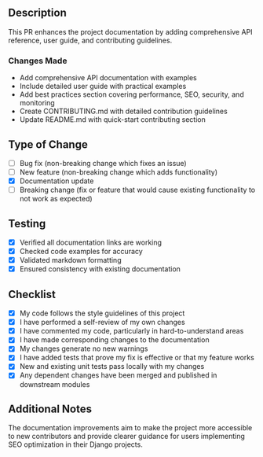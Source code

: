 ## Description
<!-- Provide a brief description of the changes in this PR -->

This PR enhances the project documentation by adding comprehensive API reference, user guide, and contributing guidelines.

### Changes Made
- Add comprehensive API documentation with examples
- Include detailed user guide with practical examples
- Add best practices section covering performance, SEO, security, and monitoring
- Create CONTRIBUTING.md with detailed contribution guidelines
- Update README.md with quick-start contributing section

## Type of Change
<!-- Mark the appropriate option with an [x] -->

- [ ] Bug fix (non-breaking change which fixes an issue)
- [ ] New feature (non-breaking change which adds functionality)
- [x] Documentation update
- [ ] Breaking change (fix or feature that would cause existing functionality to not work as expected)

## Testing
<!-- Describe the testing you have performed -->

- [x] Verified all documentation links are working
- [x] Checked code examples for accuracy
- [x] Validated markdown formatting
- [x] Ensured consistency with existing documentation

## Checklist
<!-- Mark completed items with an [x] -->

- [x] My code follows the style guidelines of this project
- [x] I have performed a self-review of my own changes
- [x] I have commented my code, particularly in hard-to-understand areas
- [x] I have made corresponding changes to the documentation
- [x] My changes generate no new warnings
- [x] I have added tests that prove my fix is effective or that my feature works
- [x] New and existing unit tests pass locally with my changes
- [x] Any dependent changes have been merged and published in downstream modules

## Additional Notes
<!-- Add any additional notes or context about the PR here -->

The documentation improvements aim to make the project more accessible to new contributors and provide clearer guidance for users implementing SEO optimization in their Django projects.

